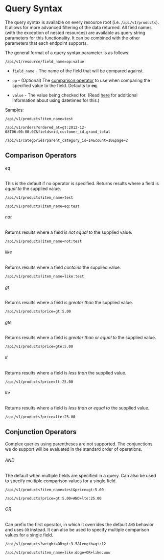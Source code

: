 Query Syntax
============

The query syntax is available on every resource root (i.e. `/api/v1/products`). It allows for more advanced filtering of the data returned. All field names (with the exception of nested resources) are available as query string parameters for this functionality. It can be combined with the other parameters that each endpoint supports.

The general format of a query syntax parameter is as follows:

```shell
/api/v1/resource/field_name=op:value
```

* `field_name` - The name of the field that will be compared against.

* `op` - (Optional) The [comparison operator](#comparison-operator) to use when comparing the specified value to the field. Defaults to **eq**.

* `value` - The value being checked for. (Read [here](https://github.com/AmeriCommerce/rest-api/blob/master/datetimes.md) for additional information about using datetimes for this.)

Samples:

```shell
/api/v1/products?item_name=test
```

```shell
/api/v1/orders?ordered_at=gt:2012-12-08T06:00:00.0Z&fields=id,customer_id,grand_total
```

```shell
/api/v1/categories?parent_category_id=14&count=10&page=2
```

Comparison Operators
--------------------

###### eq

This is the default if no operator is specified. Returns results where a field is *equal to* the supplied value.

```shell
/api/v1/products?item_name=test
```

```shell
/api/v1/products?item_name=eq:test
```

###### not

Returns results where a field is *not equal to* the supplied value.

```shell
/api/v1/products?item_name=not:test
```

###### like

Returns results where a field *contains* the supplied value.

```shell
/api/v1/products?item_name=like:test
```

###### gt

Returns results where a field is *greater than* the supplied value.

```shell
/api/v1/products?price=gt:5.00
```

###### gte

Returns results where a field is *greater than or equal to* the supplied value.

```shell
/api/v1/products?price=gte:5.00
```

###### lt

Returns results where a field is *less than* the supplied value.

```shell
/api/v1/products?price=lt:25.00
```

###### lte

Returns results where a field is *less than or equal to* the supplied value.

```shell
/api/v1/products?price=lte:25.00
```

Conjunction Operators
---------------------

Complex queries using parentheses are not supported. The conjunctions we do support will be evaluated in the standard order of operations.

###### AND

The default when multiple fields are specified in a query. Can also be used to specify multiple comparison values for a single field.

```shell
/api/v1/products?item_name=test&price=gt:5.00
```

```shell
/api/v1/products?price=gt:5.00+AND+lte:25.00
```

###### OR

Can prefix the first operator, in which it overrides the default `AND` behavior and uses `OR` instead. It can also be used to specify multiple comparison values for a single field.

```shell
/api/v1/products?weight=OR+gt:3.5&length=gt:12
```

```shell
/api/v1/products?item_name=like:doge+OR+like:wow
```

